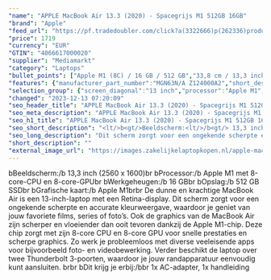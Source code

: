 ```yaml
---
"name": "APPLE MacBook Air 13.3 (2020) - Spacegrijs M1 512GB 16GB"
"brand": "Apple"
"feed_url": "https://pf.tradedoubler.com/click?a(3322666)p(262336)product(50617-1682024)ttid(3)url(https%3A%2F%2Fwww.mediamarkt.nl%2Fnl%2Fproduct%2F_apple-macbook-air-13-3-2020-spacegrijs-m1-512gb-16gb-1682024.html%3Futm_source%3Dtradedoubler%26utm_medium%3Daff-comparison%26utm_term%3D1682024)"
"price": 1719
"currency": "EUR"
"GTIN": "4066617000020"
"supplier": "Mediamarkt"
"category": "Laptops"
"bullet_points": ["Apple M1 (8C) / 16 GB / 512 GB","33,8 cm / 13,3 inch","Retina - 33,8 cm / 13,3 inch","SSD , 512 GB","2x Thunderbolt 3, 1x hoofdtelefoon","Lithium-Polymeer (LiPo)","35 cm x 1.61 cm x 21.24 cm /"]
"features": {"manufacturer_part_number":"MGN63N/A Z124000A2","short_description":"13.3 inch Retina • Apple M1 8-core CPU en 8-core GPU • 16 GB • 512 GB SSD","additional_update_information":"Voor zover op de afbeeldingen apps worden getoond, geldt dat MediaMarkt niet kan garanderen dat de apps tijdens de volledige levensduur van het product goed zullen blijven functioneren. Dit hangt af van het beleid van de fabrikant.","processor":"Apple M1 met 8-core-CPU en 8-core-GPU","screen_diagonal_cm":"33,8 cm","connections":"2x Thunderbolt 3, 1x hoofdtelefoon","bluetooth":"Ja","product_height":"1,61 cm","depth":"21,24 cm","manufacturer_guarantee":"2 jaar","panel_type":"IPS (In-Plane Switching)","touchscreen":"Nee","number_of_processor_cores":"8","dimensions_weight":"35 cm x 1.61 cm x 21.24 cm /","ram_configuration":"16 GB","screen_diagonal_cm_inch":"33,8 cm / 13,3 inch","configuration":"Apple M1 (8C) / 16 GB / 512 GB","hard_disk_1":"SSD , 512 GB","screen_diagonal_inches":"13.3 inch","processor_model":"M-Series","integrated_mike":"Ja","convertibility":"Vast scherm","product_width":"35,0 cm","model_year":"2020","shipping_costs":"0.00","memory_size":"16 GB","product_manufacturer":"APPLE","delivery_time":"1","bluetooth_version":"5.0","product_introduction_date":"2020-11-19","battery_life":"18 uur","product_type":"Laptop","capacity_of_1_hard_disk":"512 GB","type_of_1_hard_disk":"SSD","total_storage_space_in_gb":"512 GB SSD","resolution":"2560 x 1600","height":"1,61 cm","front_camera":"Ja","wlan_standards":"Wireless AX","processor_brand":"Apple","product_depth":"21,24 cm","integrated_webcam":"Ja","color":"Spacegrijs","update_policy":"Onbekend","wlan":"Ja","ram_type":"DDR4","image_quality":"Retina","previous_price":"","battery_type":"Lithium-Polymeer (LiPo)","scope_of_delivery":"1x AC-adapter, 1x handleiding","weight":"1,29 kg","manufacturer_supported_software_updates":"Ja","total_storage_space":"512 GB","operating_system":"MacOS"}
"selection_group": {"screen_diagonal":"13 inch","processor":"Apple M1","changed_price_past_3_days":false,"product_family":"MacBook Air"}
"changed": "2023-12-13 07:20:09"
"seo_header_title": "APPLE MacBook Air 13.3 (2020) - Spacegrijs M1 512GB 16GB"
"seo_meta_description": "APPLE MacBook Air 13.3 (2020) - Spacegrijs M1 512GB 16GB"
"seo_h1_title": "APPLE MacBook Air 13.3 (2020) - Spacegrijs M1 512GB 16GB"
"seo_short_description": "<lt/>b<gt/>Beeldscherm:<lt/>/b<gt/> 13,3 inch (2560 x 1600)<lt/>br<gt/> <lt/>b<gt/>Processor:<lt/>/b<gt/> Apple M1 met 8-core-CPU en 8-core-GPU<lt/>br<gt/> <lt/>b<gt/>Werkgeheugen:<lt/>/b<gt/> 16 GB<lt/>br<gt/> <lt/>b<gt/>Opslag:<lt/>/b<gt/> 512 GB SSD<lt/>br<gt/> <lt/>b<gt/>Grafische kaart:<lt/>/b<gt/> Apple M1<lt/>br<gt/><lt/>br<gt/> De dunne en krachtige MacBook Air is een 13-inch-laptop met een Retina-display."
"seo_long_description": "Dit scherm zorgt voor een ongekende scherpte en accurate kleurweergave, waardoor je geniet van jouw favoriete films, series of foto’s. Ook de graphics van de MacBook Air zijn scherper en vloeiender dan ooit tevoren dankzij de Apple M1-chip. Deze chip zorgt met zijn 8-core CPU en 8-core GPU voor snelle prestaties en scherpe graphics. Zo werk je probleemloos met diverse veeleisende apps voor bijvoorbeeld foto- en videobewerking. Verder beschikt de laptop over twee Thunderbolt 3-poorten, waardoor je jouw randapparatuur eenvoudig kunt aansluiten. <lt/>br<gt/><lt/>br<gt/> <lt/>b<gt/>Dit krijg je erbij:<lt/>/b<gt/><lt/>br<gt/> 1x AC-adapter, 1x handleiding"
"short_description": ""
"external_image_url": "https://images.zakelijkelaptopkopen.nl/apple-macbook-air-13-3-2020-spacegrijs-m1-512gb-16gb-1682024.webp"
---
```


<lt/>b<gt/>Beeldscherm:<lt/>/b<gt/> 13,3 inch (2560 x 1600)<lt/>br<gt/> <lt/>b<gt/>Processor:<lt/>/b<gt/> Apple M1 met 8-core-CPU en 8-core-GPU<lt/>br<gt/> <lt/>b<gt/>Werkgeheugen:<lt/>/b<gt/> 16 GB<lt/>br<gt/> <lt/>b<gt/>Opslag:<lt/>/b<gt/> 512 GB SSD<lt/>br<gt/> <lt/>b<gt/>Grafische kaart:<lt/>/b<gt/> Apple M1<lt/>br<gt/><lt/>br<gt/> De dunne en krachtige MacBook Air is een 13-inch-laptop met een Retina-display. Dit scherm zorgt voor een ongekende scherpte en accurate kleurweergave, waardoor je geniet van jouw favoriete films, series of foto’s. Ook de graphics van de MacBook Air zijn scherper en vloeiender dan ooit tevoren dankzij de Apple M1-chip. Deze chip zorgt met zijn 8-core CPU en 8-core GPU voor snelle prestaties en scherpe graphics. Zo werk je probleemloos met diverse veeleisende apps voor bijvoorbeeld foto- en videobewerking. Verder beschikt de laptop over twee Thunderbolt 3-poorten, waardoor je jouw randapparatuur eenvoudig kunt aansluiten. <lt/>br<gt/><lt/>br<gt/> <lt/>b<gt/>Dit krijg je erbij:<lt/>/b<gt/><lt/>br<gt/> 1x AC-adapter, 1x handleiding